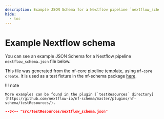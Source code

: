 ```yaml
---
description: Example JSON Schema for a Nextflow pipeline `nextflow_schema.json` file
hide:
  - toc
---
```


# Example Nextflow schema

You can see an example JSON Schema for a Nextflow pipeline `nextflow_schema.json` file below.

This file was generated from the nf-core pipeline template, using `nf-core create`.
It is used as a test fixture in the nf-schema package [here](https://github.com/nextflow-io/nf-schema/master/plugins/nf-schema/resources/nextflow_schema.json).

!!! note

    More examples can be found in the plugin [`testResources` directory](https://github.com/nextflow-io/nf-schema/master/plugins/nf-schema/testResources/).

```json
--8<-- "src/testResources/nextflow_schema.json"
```
